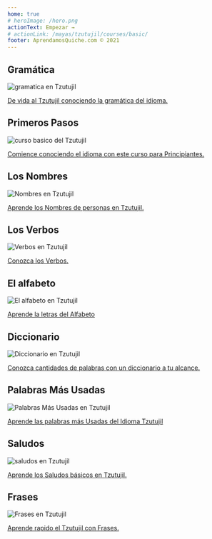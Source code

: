 ```yaml
---
home: true
# heroImage: /hero.png
actionText: Empezar →
# actionLink: /mayas/tzutujil/courses/basic/
footer: AprendamosQuiche.com © 2021 
---
```


<div class="features">
  <div class="feature">
    <h2>Gramática </h2>
    <img src="/home/grammar.jpg" alt="gramatica en Tzutujil">
    <p><a href="/mayas/tzutujil/grammar_tzutujil/alphabet_tzutujil/">De vida al Tzutujil conociendo la gramática del idioma.</a></p>
  </div>
  <div class="feature">
    <h2>Primeros Pasos</h2>
    <img src="/home/courses.jpg" alt="curso basico del Tzutujil">
    <p><a href="/mayas/tzutujil/courses_tzutujil/basic_tzutujil/">Comience conociendo el idioma con este curso para Principiantes.</a></p>
  </div>
  <div class="feature">
    <h2>Los Nombres</h2>
    <img src="/home/people.jpg" alt="Nombres en Tzutujil">
    <p><a href="/mayas/tzutujil/vocabulary_tzutujil/people_tzutujil/">Aprende los Nombres de personas en Tzutujil.</a></p>
  </div>
   <div class="feature">
    <h2>Los Verbos </h2>
    <img src="/home/verbs.png" alt="Verbos en Tzutujil">
    <p><a href="/mayas/tzutujil/grammar_tzutujil/verbs_tzutujil/">Conozca los Verbos.</a></p>
  </div>
  <div class="feature">
    <h2>El alfabeto</h2>
    <img src="/home/alphabet.jpg" alt="El alfabeto en Tzutujil">
    <p><a href="/mayas/tzutujil/grammar_tzutujil/alphabet_tzutujil/">Aprende la letras del Alfabeto</a></p>
  </div>
     <div class="feature">
    <h2>Diccionario</h2>
    <img src="/home/dictionary.jpg" alt="Diccionario en Tzutujil">
    <p><a href="/mayas/tzutujil/dictionary_tzutujil/">Conozca cantidades de palabras con un diccionario a tu alcance.</a></p>
  </div>
  <div class="feature">
    <h2>Palabras Más Usadas</h2>
    <img src="/home/more_used.jpg" alt="Palabras Más Usadas en Tzutujil">
    <p><a href="/mayas/tzutujil/vocabulary_tzutujil/more_used_tzutujil/">Aprende las palabras más Usadas del Idioma Tzutujil</a></p>
  </div>
    <div class="feature">
    <h2>Saludos</h2>
    <img src="/home/greetings.jpg" alt="saludos en Tzutujil">
    <p><a href="/mayas/tzutujil/vocabulary_tzutujil/greetings_tzutujil/">Aprende los Saludos básicos en Tzutujil.</a></p>
  </div>
   <div class="feature">
    <h2>Frases</h2>
    <img src="/home/phrases.jpg" alt="Frases en Tzutujil">
    <p><a href="/mayas/tzutujil/vocabulary_tzutujil/phrases_tzutujil/">Aprende rapido el Tzutujil con Frases.</a></p>
  </div>
</div>

<!-- <counter/> -->